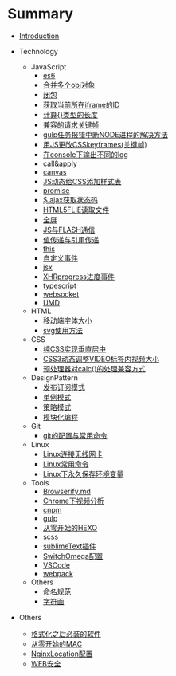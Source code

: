 # Summary

- [Introduction](README.md)

- Technology
  - JavaScript
    - [es6](es6.md)
    - [合并多个obj对象]($.extend.md)
    - [闭包](闭包.md)
    - [获取当前所在iframe的ID](获取当前的ID.md)
    - [计算{}类型的长度](计算obj类型的length.md)
    - [兼容的请求关键帧](兼容的请求关键帧.md)
    - [gulp任务报错中断NODE进程的解决方法](解决gulp任务报错跳出的问题.md)
    - [用JS更改CSSkeyframes(关键帧)](用JS更改CSSkeyframes.md)
    - [在console下输出不同的log](在控制台输出不一样的log.md)
    - [call&apply](call&apply.md)
    - [canvas](canvas学习.md)
    - [JS动态给CSS添加样式表](CSS动态添加样式表.md)
    - [promise](ES6promiseAPI.md)
    - [$.ajax获取状态码](jqueryAjax获取状态码.md)
    - [HTML5FLIE读取文件](HTML5FLIE读取文件.md)
    - [全屏](JS全屏.md)
    - [JS与FLASH通信](JS与FLASH通信.md)
    - [值传递与引用传递](JS中的值传递和引用传递.md)
    - [this](JS中的值传递和引用传递.md)
    - [自定义事件](JS自定义事件(以jquery为例).md)
    - [jsx](jsx学习笔记.md)
    - [XHRprogress进度事件](progress进度事件.md)
    - [typescript](typescript学习笔记.md)
    - [websocket](websocket.md)
    - [UMD](UMD.md)
  - HTML
    - [移动端字体大小](移动端字体以及页面大小比例问题.md)
    - [svg使用方法](svg使用方式.md)
  - CSS
    - [纯CSS实现垂直居中](垂直居中.md)
    - [CSS3动态调整VIDEO标签内视频大小](CSS3调整video大小.md)
    - [预处理器对calc()的处理兼容方式](预处理器对calc()智障解析的解决方案.md)
  - DesignPattern
    - [发布订阅模式](设计模式-发布订阅模式.md)
    - [单例模式](JS单例模式.md)
    - [策略模式](JS策略模式.md)
    - [模块化编程](JS模块化编程.md)
  - Git
    - [git的配置与常用命令](git初始环境配置与常用命令.md)
  - Linux
    - [Linux连接无线网卡](LINUX连接无线网卡.md)
    - [Linux常用命令](Linux系统常用命令.md)
    - [Linux下永久保存环境变量](Linux系统下永久保存变量.md)
  - Tools
    - [Browserify.md](Browserify.md)
    - [Chrome下视频分析](chrome浏览器下分析视频.md)
    - [cnpm](cnpm.md)
    - [gulp](gulp学习笔记.md)
    - [从零开始的HEXO](hexo.md)
    - [scss](scss.md)
    - [sublimeText插件](sublimetext插件.md)
    - [SwitchOmega配置](SwitchyOmega配置.md)
    - [VSCode](VSCode.md)
    - [webpack](webpack配置.md)
  - Others
    - [命名规范](命名规范.md)
    - [字符画](字符画.md)
- Others
  - [格式化之后必装的软件](格式化之后必装的几个软件.md)
  - [从零开始的MAC](mac初体验.md)
  - [NginxLocation配置](NginxLocation配置.md)
  - [WEB安全](Web安全.md)
